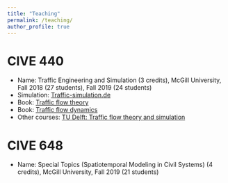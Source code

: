 ```yaml
---
title: "Teaching"
permalink: /teaching/
author_profile: true
---
```


CIVE 440
========
* Name: Traffic Engineering and Simulation (3 credits), McGill University, Fall 2018 (27 students), Fall 2019 (24 students)
* Simulation: [Traffic-simulation.de](http://www.traffic-simulation.de/index.html)
* Book: [Traffic flow theory](https://www.sciencedirect.com/book/9780128041345/traffic-flow-theory)
* Book: [Traffic flow dynamics](https://link.springer.com/book/10.1007%2F978-3-642-32460-4)
* Other courses: [TU Delft: Traffic flow theory and simulation](https://ocw.tudelft.nl/courses/traffic-flow-theory-simulation/)


CIVE 648
========
* Name: Special Topics (Spatiotemporal Modeling in Civil Systems) (4 credits), McGill University, Fall 2019 (21 students)
